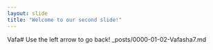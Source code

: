 ```yaml
---
layout: slide
title: "Welcome to our second slide!"
---
```

Vafa#
Use the left arrow to go back!
_posts/0000-01-02-Vafasha7.md
